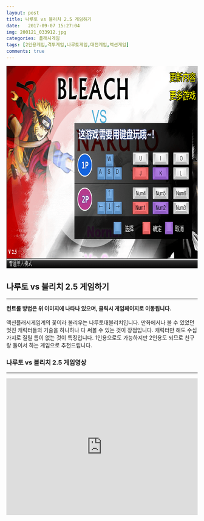 ```yaml
---
layout: post
title: 나루토 vs 블리치 2.5 게임하기
date:   2017-09-07 15:27:04
img: 200121_033912.jpg
categories: 플래시게임
tags: [2인용게임,격투게임,나루토게임,대전게임,액션게임]
comments: true
---
```


<a href="http://minecraft.leeseungju.com/bleach-vs-naruto-2-5" target="_blank" rel="noopener"><img class="alignnone size-full wp-image-59" src="/images/1bleachvsnaruto.png" alt="" width="100%" height="533" /></a>
<h2>나루토 vs 블리치 2.5 게임하기</h2>

<hr />

<b>컨트롤 방법은 위 이미지에 나타나 있으며, 클릭시 게임페이지로 이동됩니다.</b>
<br><br>
액션플래시게임계의 꽃이라 불리우는 나루토대블리치입니다. 만화에서나 볼 수 있었던 멋진 캐릭터들의 기술을 하나하나 다 써볼 수 있는 것이 장점입니다. 캐릭터만 해도 수십 가지로 질릴 틈이 없는 것이 특징입니다. 1인용으로도 가능하지만 2인용도 되므로 친구랑 둘이서 하는 게임으로 추천드립니다.
<h3>나루토 vs 블리치 2.5 게임영상</h3>

<hr />

<iframe width="100%" height="360" src="https://www.youtube.com/embed/wp5yb2wB9Kg?rel=0" frameborder="0" allow="autoplay; encrypted-media" allowfullscreen></iframe>